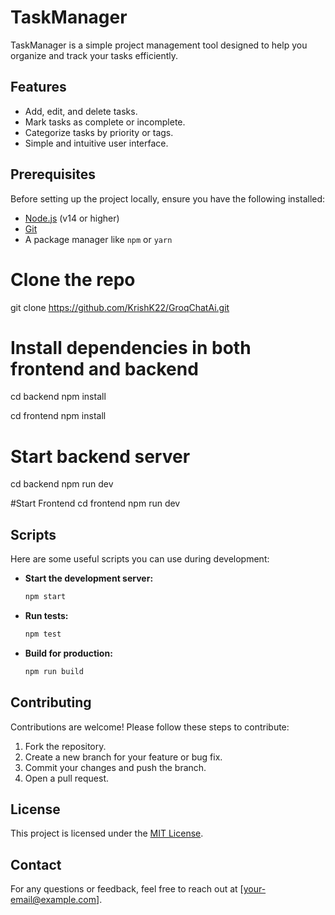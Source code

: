 # TaskManager

TaskManager is a simple project management tool designed to help you organize and track your tasks efficiently.

## Features
- Add, edit, and delete tasks.
- Mark tasks as complete or incomplete.
- Categorize tasks by priority or tags.
- Simple and intuitive user interface.

## Prerequisites
Before setting up the project locally, ensure you have the following installed:
- [Node.js](https://nodejs.org/) (v14 or higher)
- [Git](https://git-scm.com/)
- A package manager like `npm` or `yarn`
# Clone the repo
git clone https://github.com/KrishK22/GroqChatAi.git

# Install dependencies in both frontend and backend 
cd backend 
npm install

cd frontend
npm install

# Start backend server
cd backend
npm run dev

#Start Frontend 
cd frontend
npm run dev

## Scripts

Here are some useful scripts you can use during development:

- **Start the development server:**
  ```bash
  npm start
  ```

- **Run tests:**
  ```bash
  npm test
  ```

- **Build for production:**
  ```bash
  npm run build
  ```

## Contributing
Contributions are welcome! Please follow these steps to contribute:
1. Fork the repository.
2. Create a new branch for your feature or bug fix.
3. Commit your changes and push the branch.
4. Open a pull request.

## License
This project is licensed under the [MIT License](LICENSE).

## Contact
For any questions or feedback, feel free to reach out at [your-email@example.com].
